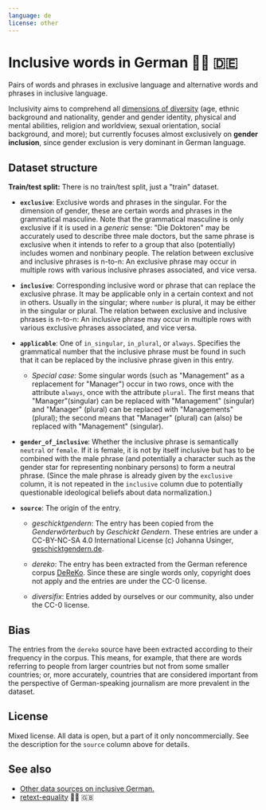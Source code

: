```yaml
---
language: de
license: other
---
```


# Inclusive words in German 🏳️‍🌈 🇩🇪

Pairs of words and phrases in exclusive language and alternative words and phrases in inclusive language.

Inclusivity aims to comprehend all [dimensions of diversity](https://www.charta-der-vielfalt.de/en/understanding-diversity/diversity-dimensions/) (age, ethnic background and nationality, gender and gender identity, physical and mental abilities, religion and worldview, sexual orientation, social background, and more); but currently focuses almost exclusively on **gender inclusion**, since gender exclusion is very dominant in German language.

## Dataset structure

**Train/test split:** There is no train/test split, just a "train" dataset.

- **`exclusive`**: Exclusive words and phrases in the singular. For the dimension of gender, these are certain words and phrases in the grammatical masculine. Note that the grammatical masculine is only exclusive if it is used in a _generic_ sense: "Die Doktoren" may be accurately used to describe three male doctors, but the same phrase is exclusive when it intends to refer to a group that also (potentially) includes women and nonbinary people. The relation between exclusive and inclusive phrases is n-to-n: An exclusive phrase may occur in multiple rows with various inclusive phrases associated, and vice versa.

- **`inclusive`**: Corresponding inclusive word or phrase that can replace the exclusive phrase. It may be applicable only in a certain context and not in others. Usually in the singular; where `number` is plural, it may be either in the singular or plural. The relation between exclusive and inclusive phrases is n-to-n: An inclusive phrase may occur in multiple rows with various exclusive phrases associated, and vice versa.

- **`applicable`**: One of `in_singular`, `in_plural`, or `always`. Specifies the grammatical number that the inclusive phrase must be found in such that it can be replaced by the inclusive phrase given in this entry.

  - _Special case:_ Some singular words (such as "Management" as a replacement for "Manager") occur in two rows, once with the attribute `always`, once with the attribute `plural`. The first means that "Manager"(singular) can be replaced with "Management" (singular) and "Manager" (plural) can be replaced with "Managements" (plural); the second means that "Manager" (plural) can (also) be replaced with "Management" (singular).

- **`gender_of_inclusive`**: Whether the inclusive phrase is semantically `neutral` or `female`. If it is female, it is not by itself inclusive but has to be combined with the male phrase (and potentially a character such as the gender star for representing nonbinary persons) to form a neutral phrase. (Since the male phrase is already given by the `exclusive` column, it is not repeated in the `inclusive` column due to potentially questionable ideological beliefs about data normalization.)

- **`source`**: The origin of the entry.

  - _geschicktgendern_: The entry has been copied from the _Genderwörterbuch_ by _Geschickt Gendern_. These entries are under a CC-BY-NC-SA 4.0 International License (c) Johanna Usinger, [geschicktgendern.de](https://geschicktgendern.de/).

  - _dereko_: The entry has been extracted from the German reference corpus [DeReKo](https://www.ids-mannheim.de/en/digspra/corpus-linguistics/projects/corpus-development/). Since these are single words only, copyright does not apply and the entries are under the CC-0 license.

  - _diversifix_: Entries added by ourselves or our community, also under the CC-0 license.

## Bias

The entries from the `dereko` source have been extracted according to their frequency in the corpus. This means, for example, that there are words referring to people from larger countries but not from some smaller countries; or, more accurately, countries that are considered important from the perspective of German-speaking journalism are more prevalent in the dataset.

## License

Mixed license. All data is open, but a part of it only noncommercially. See the description for the `source` column above for details.

## See also

- [Other data sources on inclusive German.](https://github.com/tech4germany/bam-inclusify/blob/main/doc/data.md)
- [retext-equality](https://github.com/retextjs/retext-equality) 🏳️‍🌈 🇬🇧
